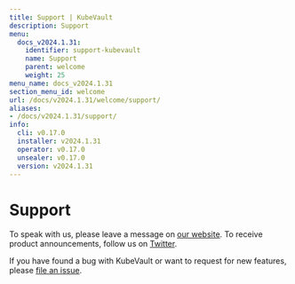 ```yaml
---
title: Support | KubeVault
description: Support
menu:
  docs_v2024.1.31:
    identifier: support-kubevault
    name: Support
    parent: welcome
    weight: 25
menu_name: docs_v2024.1.31
section_menu_id: welcome
url: /docs/v2024.1.31/welcome/support/
aliases:
- /docs/v2024.1.31/support/
info:
  cli: v0.17.0
  installer: v2024.1.31
  operator: v0.17.0
  unsealer: v0.17.0
  version: v2024.1.31
---
```


# Support

To speak with us, please leave a message on [our website](https://appscode.com/contact/). To receive product announcements, follow us on [Twitter](https://twitter.com/KubeVault).

If you have found a bug with KubeVault or want to request for new features, please [file an issue](https://github.com/kubevault/project/issues/new).
